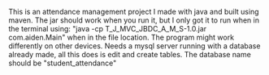 This is an attendance management project I made with java and built using maven. The jar should work when you run it, but I only got it to run when in the terminal using: "java -cp T_J_MVC_JBDC_A_M_S-1.0.jar com.aiden.Main" when in the file location. The program might work differently on other devices. Needs a mysql server running with a database already made, all this does is edit and create tables. The database name should be "student_attendance"

